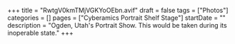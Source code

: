 +++
title = "RwtgV0kmTMjVGKYoOEbn.avif"
draft = false
tags = ["Photos"]
categories = []
pages = ["Cyberamics Portrait Shelf Stage"]
startDate = ""
description = "Ogden, Utah's Portrait Show. This would be taken during its inoperable state."
+++
